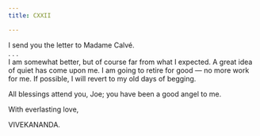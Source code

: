 ```yaml
---
title: CXXII

---
```





  

  


I send you the letter to Madame Calvé.  
.    .    .  
I am somewhat better, but of course far from what I expected. A great
idea of quiet has come upon me. I am going to retire for good — no more
work for me. If possible, I will revert to my old days of begging.

All blessings attend you, Joe; you have been a good angel to me.

With everlasting love,

VIVEKANANDA.


